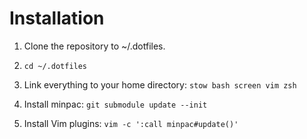 # Installation

1. Clone the repository to ~/.dotfiles.

2. `cd ~/.dotfiles`

3. Link everything to your home directory: `stow bash screen vim zsh`

4. Install minpac: `git submodule update --init`

5. Install Vim plugins: `vim -c ':call minpac#update()'`
